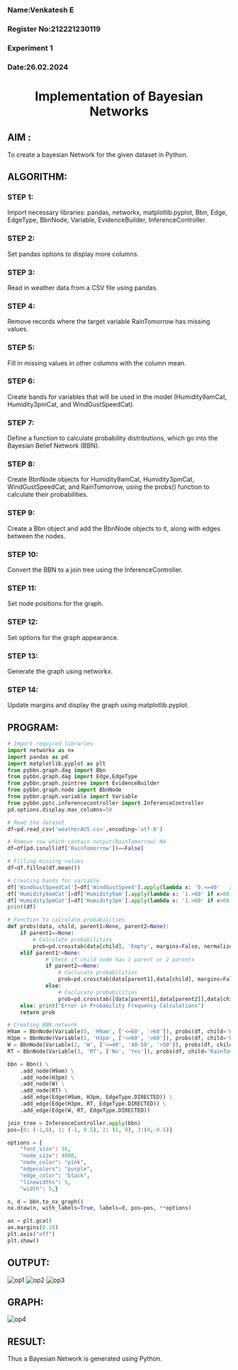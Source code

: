 <H3>Name:Venkatesh E</H3>
<H3>Register No:212221230119</H3>
<H3>Experiment 1</H3>
<H3>Date:26.02.2024</H3>
<H1 ALIGN=CENTER> Implementation of Bayesian Networks</H1>

## AIM :
To create a bayesian Network for the given dataset in Python.

## ALGORITHM:
### STEP 1:
Import necessary libraries: pandas, networkx, matplotlib.pyplot, Bbn, Edge, EdgeType, BbnNode, Variable, EvidenceBuilder, InferenceController.
### STEP 2:
Set pandas options to display more columns.
### STEP 3:
Read in weather data from a CSV file using pandas.
### STEP 4:
Remove records where the target variable RainTomorrow has missing values.
### STEP 5:
Fill in missing values in other columns with the column mean.
### STEP 6:
Create bands for variables that will be used in the model (Humidity9amCat, Humidity3pmCat, and WindGustSpeedCat).
### STEP 7:
Define a function to calculate probability distributions, which go into the Bayesian Belief Network (BBN).
### STEP 8:
Create BbnNode objects for Humidity9amCat, Humidity3pmCat, WindGustSpeedCat, and RainTomorrow, using the probs() function to calculate their probabilities.
### STEP 9:
Create a Bbn object and add the BbnNode objects to it, along with edges between the nodes.
### STEP 10:
Convert the BBN to a join tree using the InferenceController.
### STEP 11:
Set node positions for the graph.
### STEP 12:
Set options for the graph appearance.
### STEP 13:
Generate the graph using networkx.
### STEP 14:
Update margins and display the graph using matplotlib.pyplot.

## PROGRAM:
```python
# Import required libraries
import networkx as nx
import pandas as pd
import matplotlib.pyplot as plt
from pybbn.graph.dag import Bbn
from pybbn.graph.dag import Edge,EdgeType
from pybbn.graph.jointree import EvidenceBuilder
from pybbn.graph.node import BbnNode
from pybbn.graph.variable import Variable
from pybbn.pptc.inferencecontroller import InferenceController
pd.options.display.max_columns=50

# Read the dataset
df=pd.read_csv('weatherAUS.csv',encoding='utf-8')

# Remove row which contain output(RainTomorrow) NA
df=df[pd.isnull(df['RainTomorrow'])==False]

# Filling missing values
df=df.fillna(df.mean())

# Creating bands for variable
df['WindGustSpeedCat']=df['WindGustSpeed'].apply(lambda x: '0.<=40'   if x<=40 else '1.40-50' if 40<x<=50 else '2.>50')
df['Humidity9amCat']=df['Humidity9am'].apply(lambda x: '1.>60' if x>60 else '0.<=60')
df['Humidity3pmCat']=df['Humidity3pm'].apply(lambda x: '1.>60' if x>60 else '0.<=60')
print(df)

# Function to calculate probabilities
def probs(data, child, parent1=None, parent2=None):
    if parent1==None:
        # Calculate probabilities
        prob=pd.crosstab(data[child], 'Empty', margins=False, normalize='columns').sort_index().to_numpy().reshape(-1).tolist()
    elif parent1!=None:
            # Check if child node has 1 parent or 2 parents
            if parent2==None:
                # Caclucate probabilities
                prob=pd.crosstab(data[parent1],data[child], margins=False, normalize='index').sort_index().to_numpy().reshape(-1).tolist()
            else:
                # Caclucate probabilities
                prob=pd.crosstab([data[parent1],data[parent2]],data[child], margins=False, normalize='index').sort_index().to_numpy().reshape(-1).tolist()
    else: print("Error in Probability Frequency Calculations")
    return prob

# Creating BBN network
H9am = BbnNode(Variable(0, 'H9am', ['<=60', '>60']), probs(df, child='Humidity9amCat'))
H3pm = BbnNode(Variable(1, 'H3pm', ['<=60', '>60']), probs(df, child='Humidity3pmCat', parent1='Humidity9amCat'))
W = BbnNode(Variable(2, 'W', ['<=40', '40-50', '>50']), probs(df, child='WindGustSpeedCat'))
RT = BbnNode(Variable(3, 'RT', ['No', 'Yes']), probs(df, child='RainTomorrow', parent1='Humidity3pmCat', parent2='WindGustSpeedCat'))

bbn = Bbn() \
    .add_node(H9am) \
    .add_node(H3pm) \
    .add_node(W) \
    .add_node(RT) \
    .add_edge(Edge(H9am, H3pm, EdgeType.DIRECTED)) \
    .add_edge(Edge(H3pm, RT, EdgeType.DIRECTED)) \
    .add_edge(Edge(W, RT, EdgeType.DIRECTED))

join_tree = InferenceController.apply(bbn)
pos={0: (-1,0), 1: (-1, 0.5), 2: (1, 0), 3:(0,-0.5)}

options = {
    "font_size": 16,
    "node_size": 4000,
    "node_color": "pink",
    "edgecolors": "purple",
    "edge_color": "black",
    "linewidths": 5,
    "width": 5,}

n, d = bbn.to_nx_graph()
nx.draw(n, with_labels=True, labels=d, pos=pos, **options)

ax = plt.gca()
ax.margins(0.10)
plt.axis("off")
plt.show()
```

## OUTPUT:
![op1](https://github.com/PAARKAVYB/Ex1-AAI/assets/93509383/efbba958-d148-49a9-9de2-fcb3e3e18384)
![op2](https://github.com/PAARKAVYB/Ex1-AAI/assets/93509383/53f4dad6-c5bc-4f59-88de-4ee411fd9936)
![op3](https://github.com/PAARKAVYB/Ex1-AAI/assets/93509383/9afea35e-82ff-49c4-b165-17328ecbedac)

## GRAPH:
![op4](https://github.com/PAARKAVYB/Ex1-AAI/assets/93509383/d75845b2-c7e5-493b-b4d2-bee7c4ee99fe)

## RESULT:
Thus a Bayesian Network is generated using Python.



